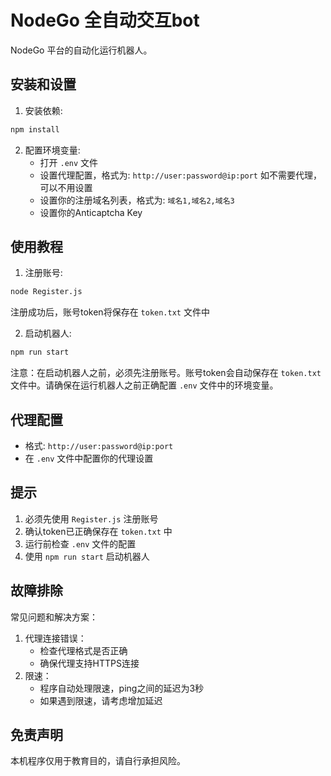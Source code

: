 # NodeGo 全自动交互bot

NodeGo 平台的自动化运行机器人。

## 安装和设置

1. 安装依赖:
```bash
npm install
```

2. 配置环境变量:
   - 打开 `.env` 文件
   - 设置代理配置，格式为: `http://user:password@ip:port` 如不需要代理，可以不用设置
   - 设置你的注册域名列表，格式为: `域名1,域名2,域名3`
   - 设置你的Anticaptcha Key
## 使用教程

1. 注册账号:
```bash
node Register.js
```
注册成功后，账号token将保存在 `token.txt` 文件中

2. 启动机器人:
```bash
npm run start
```

注意：在启动机器人之前，必须先注册账号。账号token会自动保存在 `token.txt` 文件中。请确保在运行机器人之前正确配置 `.env` 文件中的环境变量。

## 代理配置
- 格式: `http://user:password@ip:port`
- 在 `.env` 文件中配置你的代理设置

## 提示
1. 必须先使用 `Register.js` 注册账号
2. 确认token已正确保存在 `token.txt` 中
3. 运行前检查 `.env` 文件的配置
4. 使用 `npm run start` 启动机器人


## 故障排除
常见问题和解决方案：
1. 代理连接错误：
   - 检查代理格式是否正确
   - 确保代理支持HTTPS连接
2. 限速：
   - 程序自动处理限速，ping之间的延迟为3秒
   - 如果遇到限速，请考虑增加延迟



## 免责声明
本机程序仅用于教育目的，请自行承担风险。